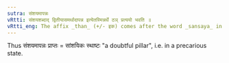 ```yaml
---
sutra: संशयमापन्नः
vRtti: संशयशब्दाद् द्वितीयासमर्थादापन्न इत्येतस्मिन्नर्थे ठञ् प्रत्ययो भवति ॥
vRtti_eng: The affix _than_ (+/- इक) comes after the word _sansaya_ in the accusative construction, the sense being "fallen into this, or thrown into it".
---
```

Thus संशयमापन्नः प्राप्तः = सांशयिकः स्थाष्टः "a doubtful pillar", i.e. in a precarious state.
